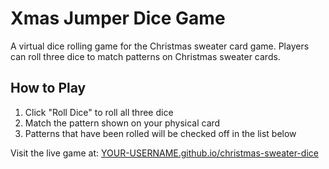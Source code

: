 # Xmas Jumper Dice Game

A virtual dice rolling game for the Christmas sweater card game. Players can roll three dice to match patterns on Christmas sweater cards.

## How to Play
1. Click "Roll Dice" to roll all three dice
2. Match the pattern shown on your physical card
3. Patterns that have been rolled will be checked off in the list below

Visit the live game at: [YOUR-USERNAME.github.io/christmas-sweater-dice](https://YOUR-USERNAME.github.io/christmas-sweater-dice)

